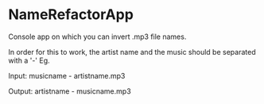 # NameRefactorApp
Console app on which you can invert .mp3 file names.

In order for this to work, the artist name and the music should be separated with a '-' Eg.

Input:  musicname - artistname.mp3

Output: artistname - musicname.mp3
